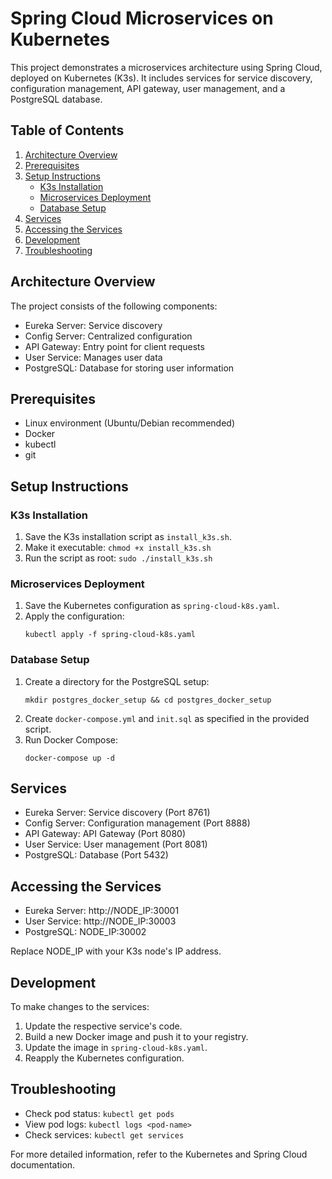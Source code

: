 # Spring Cloud Microservices on Kubernetes

This project demonstrates a microservices architecture using Spring Cloud, deployed on Kubernetes (K3s). It includes services for service discovery, configuration management, API gateway, user management, and a PostgreSQL database.

## Table of Contents

1. [Architecture Overview](#architecture-overview)
2. [Prerequisites](#prerequisites)
3. [Setup Instructions](#setup-instructions)
   - [K3s Installation](#k3s-installation)
   - [Microservices Deployment](#microservices-deployment)
   - [Database Setup](#database-setup)
4. [Services](#services)
5. [Accessing the Services](#accessing-the-services)
6. [Development](#development)
7. [Troubleshooting](#troubleshooting)

## Architecture Overview

The project consists of the following components:

- Eureka Server: Service discovery
- Config Server: Centralized configuration
- API Gateway: Entry point for client requests
- User Service: Manages user data
- PostgreSQL: Database for storing user information

## Prerequisites

- Linux environment (Ubuntu/Debian recommended)
- Docker
- kubectl
- git

## Setup Instructions

### K3s Installation

1. Save the K3s installation script as `install_k3s.sh`.
2. Make it executable: `chmod +x install_k3s.sh`
3. Run the script as root: `sudo ./install_k3s.sh`

### Microservices Deployment

1. Save the Kubernetes configuration as `spring-cloud-k8s.yaml`.
2. Apply the configuration:
   ```
   kubectl apply -f spring-cloud-k8s.yaml
   ```

### Database Setup

1. Create a directory for the PostgreSQL setup:
   ```
   mkdir postgres_docker_setup && cd postgres_docker_setup
   ```
2. Create `docker-compose.yml` and `init.sql` as specified in the provided script.
3. Run Docker Compose:
   ```
   docker-compose up -d
   ```

## Services

- Eureka Server: Service discovery (Port 8761)
- Config Server: Configuration management (Port 8888)
- API Gateway: API Gateway (Port 8080)
- User Service: User management (Port 8081)
- PostgreSQL: Database (Port 5432)

## Accessing the Services

- Eureka Server: http://NODE_IP:30001
- User Service: http://NODE_IP:30003
- PostgreSQL: NODE_IP:30002

Replace NODE_IP with your K3s node's IP address.

## Development

To make changes to the services:

1. Update the respective service's code.
2. Build a new Docker image and push it to your registry.
3. Update the image in `spring-cloud-k8s.yaml`.
4. Reapply the Kubernetes configuration.

## Troubleshooting

- Check pod status: `kubectl get pods`
- View pod logs: `kubectl logs <pod-name>`
- Check services: `kubectl get services`

For more detailed information, refer to the Kubernetes and Spring Cloud documentation.
